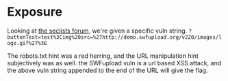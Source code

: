 # Exposure
Looking at [the seclists forum](https://seclists.org/fulldisclosure/2013/Mar/110), we're given a specific vuln string. 
``?buttonText=test%3Cimg%20src=%27http://demo.swfupload.org/v220/images/logo.gif%27%3E``

The robots.txt hint was a red herring, and the URL manipulation hint subjectively was as well. 
the SWFupload vuln is a url based XSS attack, and the above vuln string appended to the end of the URL will give the flag.
